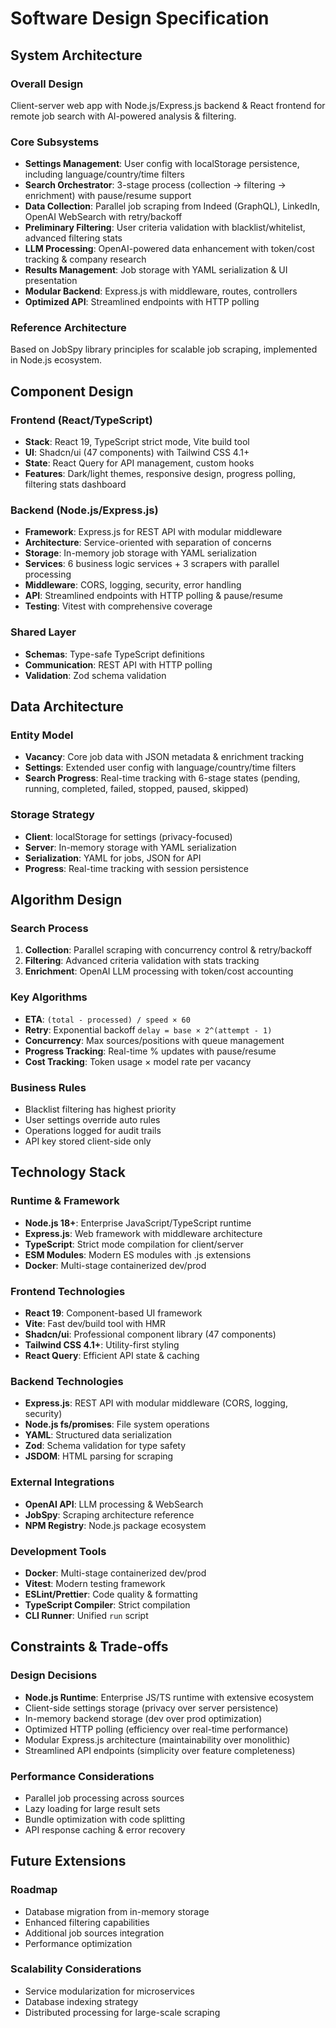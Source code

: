 # Software Design Specification

## System Architecture

### Overall Design

Client-server web app with Node.js/Express.js backend & React frontend for remote job search with AI-powered analysis & filtering.

### Core Subsystems

- **Settings Management**: User config with localStorage persistence, including language/country/time filters
- **Search Orchestrator**: 3-stage process (collection → filtering → enrichment) with pause/resume support
- **Data Collection**: Parallel job scraping from Indeed (GraphQL), LinkedIn, OpenAI WebSearch with retry/backoff
- **Preliminary Filtering**: User criteria validation with blacklist/whitelist, advanced filtering stats
- **LLM Processing**: OpenAI-powered data enhancement with token/cost tracking & company research
- **Results Management**: Job storage with YAML serialization & UI presentation
- **Modular Backend**: Express.js with middleware, routes, controllers
- **Optimized API**: Streamlined endpoints with HTTP polling

### Reference Architecture

Based on JobSpy library principles for scalable job scraping, implemented in Node.js ecosystem.

## Component Design

### Frontend (React/TypeScript)

- **Stack**: React 19, TypeScript strict mode, Vite build tool
- **UI**: Shadcn/ui (47 components) with Tailwind CSS 4.1+
- **State**: React Query for API management, custom hooks
- **Features**: Dark/light themes, responsive design, progress polling, filtering stats dashboard

### Backend (Node.js/Express.js)

- **Framework**: Express.js for REST API with modular middleware
- **Architecture**: Service-oriented with separation of concerns
- **Storage**: In-memory job storage with YAML serialization
- **Services**: 6 business logic services + 3 scrapers with parallel processing
- **Middleware**: CORS, logging, security, error handling
- **API**: Streamlined endpoints with HTTP polling & pause/resume
- **Testing**: Vitest with comprehensive coverage

### Shared Layer

- **Schemas**: Type-safe TypeScript definitions
- **Communication**: REST API with HTTP polling
- **Validation**: Zod schema validation

## Data Architecture

### Entity Model

- **Vacancy**: Core job data with JSON metadata & enrichment tracking
- **Settings**: Extended user config with language/country/time filters
- **Search Progress**: Real-time tracking with 6-stage states (pending, running, completed, failed, stopped, paused, skipped)

### Storage Strategy

- **Client**: localStorage for settings (privacy-focused)
- **Server**: In-memory storage with YAML serialization
- **Serialization**: YAML for jobs, JSON for API
- **Progress**: Real-time tracking with session persistence

## Algorithm Design

### Search Process

1. **Collection**: Parallel scraping with concurrency control & retry/backoff
2. **Filtering**: Advanced criteria validation with stats tracking
3. **Enrichment**: OpenAI LLM processing with token/cost accounting

### Key Algorithms

- **ETA**: `(total - processed) / speed × 60`
- **Retry**: Exponential backoff `delay = base × 2^(attempt - 1)`
- **Concurrency**: Max sources/positions with queue management
- **Progress Tracking**: Real-time % updates with pause/resume
- **Cost Tracking**: Token usage × model rate per vacancy

### Business Rules

- Blacklist filtering has highest priority
- User settings override auto rules
- Operations logged for audit trails
- API key stored client-side only

## Technology Stack

### Runtime & Framework

- **Node.js 18+**: Enterprise JavaScript/TypeScript runtime
- **Express.js**: Web framework with middleware architecture
- **TypeScript**: Strict mode compilation for client/server
- **ESM Modules**: Modern ES modules with .js extensions
- **Docker**: Multi-stage containerized dev/prod

### Frontend Technologies

- **React 19**: Component-based UI framework
- **Vite**: Fast dev/build tool with HMR
- **Shadcn/ui**: Professional component library (47 components)
- **Tailwind CSS 4.1+**: Utility-first styling
- **React Query**: Efficient API state & caching

### Backend Technologies

- **Express.js**: REST API with modular middleware (CORS, logging, security)
- **Node.js fs/promises**: File system operations
- **YAML**: Structured data serialization
- **Zod**: Schema validation for type safety
- **JSDOM**: HTML parsing for scraping

### External Integrations

- **OpenAI API**: LLM processing & WebSearch
- **JobSpy**: Scraping architecture reference
- **NPM Registry**: Node.js package ecosystem

### Development Tools

- **Docker**: Multi-stage containerized dev/prod
- **Vitest**: Modern testing framework
- **ESLint/Prettier**: Code quality & formatting
- **TypeScript Compiler**: Strict compilation
- **CLI Runner**: Unified `run` script

## Constraints & Trade-offs

### Design Decisions

- **Node.js Runtime**: Enterprise JS/TS runtime with extensive ecosystem
- Client-side settings storage (privacy over server persistence)
- In-memory backend storage (dev over prod optimization)
- Optimized HTTP polling (efficiency over real-time performance)
- Modular Express.js architecture (maintainability over monolithic)
- Streamlined API endpoints (simplicity over feature completeness)

### Performance Considerations

- Parallel job processing across sources
- Lazy loading for large result sets
- Bundle optimization with code splitting
- API response caching & error recovery

## Future Extensions

### Roadmap

- Database migration from in-memory storage
- Enhanced filtering capabilities
- Additional job sources integration
- Performance optimization

### Scalability Considerations

- Service modularization for microservices
- Database indexing strategy
- Distributed processing for large-scale scraping
